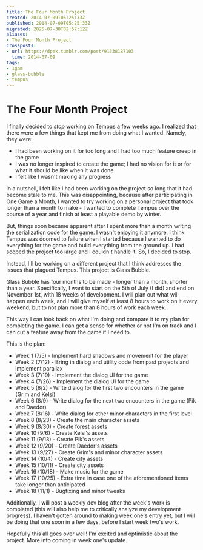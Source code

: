 ```yaml
---
title: The Four Month Project
created: 2014-07-09T05:25:33Z
published: 2014-07-09T05:25:33Z
migrated: 2025-07-30T02:57:12Z
aliases:
- The Four Month Project
crossposts:
- url: https://dpek.tumblr.com/post/91338187103
  time: 2014-07-09
tags:
- 1gam
- glass-bubble
- tempus
---
```


# The Four Month Project

I finally decided to *stop* working on Tempus a few weeks ago. I realized that there were a few things that kept me from doing what I wanted. Namely, they were:
- I had been working on it for too long and I had too much feature creep in the game
- I was no longer inspired to create the game; I had no vision for it or for what it should be like when it was done
- I felt like I wasn't making any progress

In a nutshell, I felt like I had been working on the project so long that it had become stale to me. This was disappointing, because after participating in One Game a Month, I wanted to try working on a personal project that took longer than a month to make - I wanted to complete Tempus over the course of a year and finish at least a playable demo by winter.

But, things soon became apparent after I spent more than a month writing the serialization code for the game. I wasn't enjoying it anymore. I think Tempus was doomed to failure when I started because I wanted to do everything for the game and build everything from the ground up. I had scoped the project too large and I couldn't handle it. So, I decided to stop.

Instead, I'll be working on a different project that I think addresses the issues that plagued Tempus. This project is Glass Bubble.

Glass Bubble has four months to be made - longer than a month, shorter than a year. Specifically, I want to start on the 5th of July (I did) and end on November 1st, with 18 weeks of development. I will plan out what will happen each week, and I will give myself at least 8 hours to work on it every weekend, but to not plan more than 8 hours of work each week.

This way I can look back on what I'm doing and compare it to my plan for completing the game. I can get a sense for whether or not I'm on track  and I can cut a feature away from the game if I need to.

This is the plan:
- Week 1 (7/5) - Implement hard shadows and movement for the player
- Week 2 (7/12) - Bring in dialog and utility code from past projects and implement parallax
- Week 3 (7/19) - Implement the dialog UI for the game
- Week 4 (7/26) - Implement the dialog UI for the game
- Week 5 (8/2) - Write dialog for the first two encounters in the game (Grim and Kelsi)
- Week 6 (8/9) - Write dialog for the next two encounters in the game (Pik and Daedor)
- Week 7 (8/16) - Write dialog for other minor characters in the first level
- Week 8 (8/23) - Create the main character assets
- Week 9 (8/30) - Create forest assets
- Week 10 (9/6) - Create Kelsi's assets
- Week 11 (9/13) - Create Pik's assets
- Week 12 (9/20) - Create Daedor's assets
- Week 13 (9/27) - Create Grim's and minor character assets
- Week 14 (10/4) - Create city assets
- Week 15 (10/11) - Create city assets
- Week 16 (10/18) - Make music for the game
- Week 17 (10/25) - Extra time in case one of the aforementioned items take longer than anticipated
- Week 18 (11/1) - Bugfixing and minor tweaks

Additionally, I will post a weekly dev blog after the week's work is completed (this will also help me to critically analyze my development progress). I haven't gotten around to making week one's entry yet, but I will be doing that one soon in a few days, before I start week two's work.

Hopefully this all goes over well! I'm excited and optimistic about the project. More info coming in week one's update.
